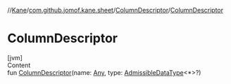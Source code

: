 //[Kane](../../index.md)/[com.github.jomof.kane.sheet](../index.md)/[ColumnDescriptor](index.md)/[ColumnDescriptor](-column-descriptor.md)



# ColumnDescriptor  
[jvm]  
Content  
fun [ColumnDescriptor](-column-descriptor.md)(name: [Any](https://kotlinlang.org/api/latest/jvm/stdlib/kotlin/-any/index.html), type: [AdmissibleDataType](../-admissible-data-type/index.md)<*>?)  



